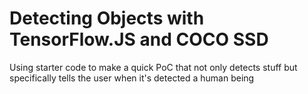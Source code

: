 # Detecting Objects with TensorFlow.JS and COCO SSD
Using starter code to make a quick PoC that not only detects stuff but specifically tells the user when it's detected a human being
